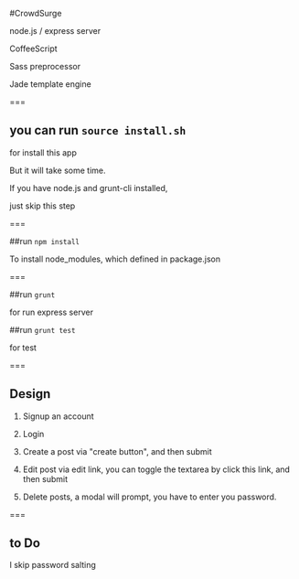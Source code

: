 #CrowdSurge

node.js / express server

CoffeeScript

Sass preprocessor

Jade template engine

===

## you can run `source install.sh`

for install this app

But it will take some time.

If you have node.js and grunt-cli installed, 

just skip this step

===

##run `npm install`

To install node_modules, which defined in package.json

===

##run `grunt`

for run express server

##run `grunt test`

for test

===

## Design

1. Signup an account 

2. Login

3. Create a post via "create button", and then submit

4. Edit post via edit link, you can toggle the textarea by click this link, and then submit

5. Delete posts, a modal will prompt, you have to enter you password.

===

## to Do

I skip password salting


